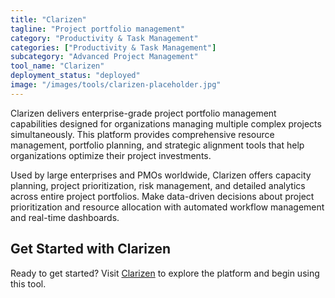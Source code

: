 ```yaml
---
title: "Clarizen"
tagline: "Project portfolio management"
category: "Productivity & Task Management"
categories: ["Productivity & Task Management"]
subcategory: "Advanced Project Management"
tool_name: "Clarizen"
deployment_status: "deployed"
image: "/images/tools/clarizen-placeholder.jpg"
---
```

Clarizen delivers enterprise-grade project portfolio management capabilities designed for organizations managing multiple complex projects simultaneously. This platform provides comprehensive resource management, portfolio planning, and strategic alignment tools that help organizations optimize their project investments.

Used by large enterprises and PMOs worldwide, Clarizen offers capacity planning, project prioritization, risk management, and detailed analytics across entire project portfolios. Make data-driven decisions about project prioritization and resource allocation with automated workflow management and real-time dashboards.

## Get Started with Clarizen

Ready to get started? Visit [Clarizen](https://www.clarizen.com) to explore the platform and begin using this tool.